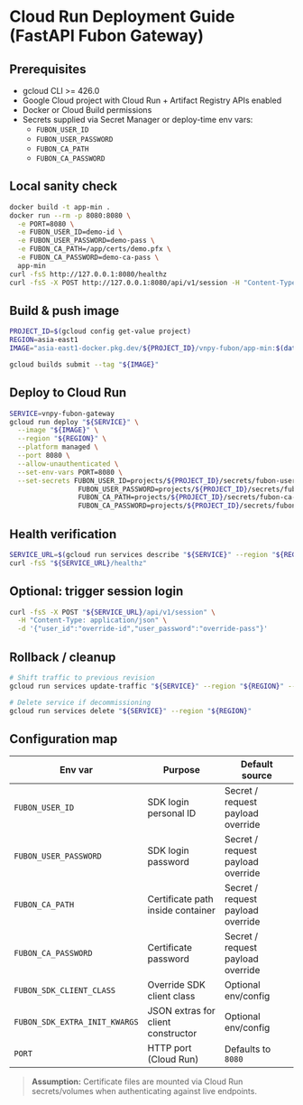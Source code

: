 # Cloud Run Deployment Guide (FastAPI Fubon Gateway)

## Prerequisites
- gcloud CLI >= 426.0
- Google Cloud project with Cloud Run + Artifact Registry APIs enabled
- Docker or Cloud Build permissions
- Secrets supplied via Secret Manager or deploy-time env vars:
  - `FUBON_USER_ID`
  - `FUBON_USER_PASSWORD`
  - `FUBON_CA_PATH`
  - `FUBON_CA_PASSWORD`

## Local sanity check
```bash
docker build -t app-min .
docker run --rm -p 8080:8080 \
  -e PORT=8080 \
  -e FUBON_USER_ID=demo-id \
  -e FUBON_USER_PASSWORD=demo-pass \
  -e FUBON_CA_PATH=/app/certs/demo.pfx \
  -e FUBON_CA_PASSWORD=demo-ca-pass \
  app-min
curl -fsS http://127.0.0.1:8080/healthz
curl -fsS -X POST http://127.0.0.1:8080/api/v1/session -H "Content-Type: application/json" -d '{}'
```

## Build & push image
```bash
PROJECT_ID=$(gcloud config get-value project)
REGION=asia-east1
IMAGE="asia-east1-docker.pkg.dev/${PROJECT_ID}/vnpy-fubon/app-min:$(date +%Y%m%d-%H%M%S)"

gcloud builds submit --tag "${IMAGE}"
```

## Deploy to Cloud Run
```bash
SERVICE=vnpy-fubon-gateway
gcloud run deploy "${SERVICE}" \
  --image "${IMAGE}" \
  --region "${REGION}" \
  --platform managed \
  --port 8080 \
  --allow-unauthenticated \
  --set-env-vars PORT=8080 \
  --set-secrets FUBON_USER_ID=projects/${PROJECT_ID}/secrets/fubon-user-id:latest \
                 FUBON_USER_PASSWORD=projects/${PROJECT_ID}/secrets/fubon-user-password:latest \
                 FUBON_CA_PATH=projects/${PROJECT_ID}/secrets/fubon-ca-path:latest \
                 FUBON_CA_PASSWORD=projects/${PROJECT_ID}/secrets/fubon-ca-password:latest
```

## Health verification
```bash
SERVICE_URL=$(gcloud run services describe "${SERVICE}" --region "${REGION}" --format='value(status.url)')
curl -fsS "${SERVICE_URL}/healthz"
```

## Optional: trigger session login
```bash
curl -fsS -X POST "${SERVICE_URL}/api/v1/session" \
  -H "Content-Type: application/json" \
  -d '{"user_id":"override-id","user_password":"override-pass"}'
```

## Rollback / cleanup
```bash
# Shift traffic to previous revision
gcloud run services update-traffic "${SERVICE}" --region "${REGION}" --to-latest=false --splits <REVISION>=100

# Delete service if decommissioning
gcloud run services delete "${SERVICE}" --region "${REGION}"
```

## Configuration map
| Env var                       | Purpose                            | Default source                         |
| ----------------------------- | ---------------------------------- | -------------------------------------- |
| `FUBON_USER_ID`               | SDK login personal ID              | Secret / request payload override      |
| `FUBON_USER_PASSWORD`         | SDK login password                 | Secret / request payload override      |
| `FUBON_CA_PATH`               | Certificate path inside container  | Secret / request payload override      |
| `FUBON_CA_PASSWORD`           | Certificate password               | Secret / request payload override      |
| `FUBON_SDK_CLIENT_CLASS`      | Override SDK client class          | Optional env/config                    |
| `FUBON_SDK_EXTRA_INIT_KWARGS` | JSON extras for client constructor | Optional env/config                    |
| `PORT`                        | HTTP port (Cloud Run)              | Defaults to `8080`                     |

> **Assumption:** Certificate files are mounted via Cloud Run secrets/volumes when authenticating against live endpoints.
